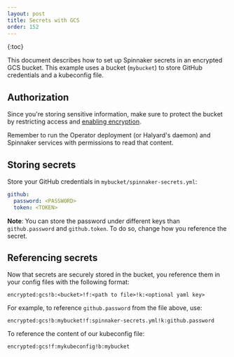 ```yaml
---
layout: post
title: Secrets with GCS
order: 152
---
```


{:toc}

This document describes how to set up Spinnaker secrets in an encrypted GCS bucket. This example uses a bucket (`mybucket`) to store GitHub credentials and a kubeconfig file.

## Authorization
Since you're storing sensitive information, make sure to protect the bucket by restricting access and [enabling encryption](https://cloud.google.com/storage/docs/encryption/).

Remember to run the Operator deployment (or Halyard's daemon) and Spinnaker services with permissions to read that content.

## Storing secrets
Store your GitHub credentials in `mybucket/spinnaker-secrets.yml`:

```yaml
github:
  password: <PASSWORD>
  token: <TOKEN>
```

**Note**: You can store the password under different keys than `github.password` and `github.token`. To do so, change how you reference the secret.


## Referencing secrets
Now that secrets are securely stored in the bucket, you reference them in your config files with the following format:

```
encrypted:gcs!b:<bucket>!f:<path to file>!k:<optional yaml key>
```


For example, to reference `github.password` from the file above, use:
```
encrypted:gcs!b:mybucket!f:spinnaker-secrets.yml!k:github.password
```

To reference the content of our kubeconfig file:
```
encrypted:gcs!f:mykubeconfig!b:mybucket
```

